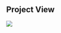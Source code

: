 ## Project View

<kbd>![](https://images.unsplash.com/photo-1698663813067-e0cbd17936b2?auto=format&fit=crop&q=80&w=1856&ixlib=rb-4.0.3&ixid=M3wxMjA3fDB8MHxwaG90by1wYWdlfHx8fGVufDB8fHx8fA%3D%3D)</kbd>
